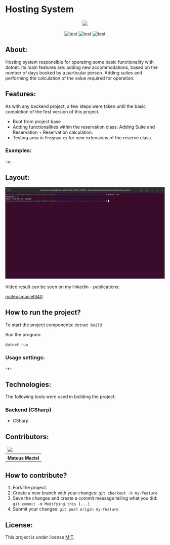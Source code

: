 # Hosting System

<p align="center">
    <img src="https://static.rfstat.com/renderforest/images/v2/landing-pics/logo_landing/hotel/hotel_logos_6.png" width="200px"/>
</p>

<p align="center">
    <img alt="test" src="https://img.shields.io/badge/language-cs-green">
    <img alt="test" src="https://img.shields.io/badge/editor-vscode-blue">
    <img alt="test" src="https://img.shields.io/badge/plataform-net-orange">
</p>

## About:

Hosting system responsible for operating some basic functionality with dotnet. Its main features are: adding new accommodations, based on the number of days booked by a particular person. Adding suites and performing the calculation of the value required for operation.

## Features:

As with any backend project, a few steps were taken until the basic completion of the first version of this project.

- Boot from project base
- Adding functionalities within the reservation class: Adding Suite and Reservation + Reservation calculation.
- Testing area in `Program.cs` for new extensions of the reserve class.

### Examples:

-x-

## Layout:

<p align="center">
    <img src="assets/img-next.png"/>
</p>
Video result can be seen on my linkedin - publications:

[mateusmaciel340](https://www.linkedin.com/in/mateusmaciel340/)

## How to run the project?

To start the project components:
``dotnet build``

Run the program:

``dotnet run``

### Usage settings:

-x-

## Technologies:

The following tools were used in building the project:

### Backend (CSharp)

- CSharp

## Contributors:


<table>
    <thead>
        <tr>
            <td>
                <img src="https://avatars.githubusercontent.com/u/55550732?v=4" width="150px"/>
            </td>
        </tr>
    </thead>
    <tbody>
        <tr>
            <th>Mateus Maciel</th>
        </tr>
    </tbody>
</table>

## How to contribute?

1. Fork the project.
2. Create a new branch with your changes: `git checkout -b my-feature`
3. Save the changes and create a commit message telling what you did: `git commit -m Modifying this [...]`
4. Submit your changes: `git push origin my-feature`

## License:

This project is under license [MIT](https://github.com/git/git-scm.com/blob/main/MIT-LICENSE.txt).